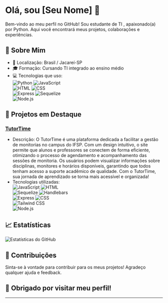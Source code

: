 # Olá, sou [Seu Nome] 👋

Bem-vindo ao meu perfil no GitHub! Sou estudante de TI , apaixonado(a) por Python. Aqui você encontrará meus projetos, colaborações e experiências.

## 🌱 Sobre Mim

- 📍 Localização: Brasil / Jacareí-SP
- 🎓 Formação: Cursando TI integrado ao ensino médio
- 💻 Tecnologias que uso:<br>
  ![Python](https://img.shields.io/badge/Python-Programming%20Language-blue?style=for-the-badge&logo=python)
  ![JavaScript](https://img.shields.io/badge/JavaScript-ES6-yellow?style=for-the-badge&logo=javascript)<br>
  ![HTML](https://img.shields.io/badge/HTML5-HTML5-orange?style=for-the-badge&logo=html5)
  ![CSS](https://img.shields.io/badge/CSS3-CSS3-blue?style=for-the-badge&logo=css3)<br>
  ![Express](https://img.shields.io/badge/Express.js-Framework-green?style=for-the-badge&logo=express)
  ![Sequelize](https://img.shields.io/badge/Sequelize-ORM-blue?style=for-the-badge&logo=sequelize)<br>
  ![Node.js](https://img.shields.io/badge/Node.js-Node.js-green?style=for-the-badge&logo=node.js)



## 🚀 Projetos em Destaque

### [TutorTime](https://github.com/IsaquePy/TutorTime.git)
- Descrição: O TutorTime é uma plataforma dedicada a facilitar a gestão de monitorias no campus do IFSP. Com um design intuitivo, o site permite que alunos e professores se conectem de forma eficiente, otimizando o processo de agendamento e acompanhamento das sessões de monitoria. Os usuários podem visualizar informações sobre disciplinas, monitores e horários disponíveis, garantindo que todos tenham acesso a suporte acadêmico de qualidade. Com o TutorTime, sua jornada de aprendizado se torna mais acessível e organizada!
- Tecnologias utilizadas: <br>
![JavaScript](https://img.shields.io/badge/JavaScript-ES6-yellow?style=for-the-badge&logo=javascript)
![HTML](https://img.shields.io/badge/HTML5-HTML5-orange?style=for-the-badge&logo=html5)<br>
![Sequelize](https://img.shields.io/badge/Sequelize-ORM-blue?style=for-the-badge&logo=sequelize)
![Handlebars](https://img.shields.io/badge/Handlebars-Template-blue?style=for-the-badge&logo=handlebars)<br>
![Express](https://img.shields.io/badge/Express.js-Framework-green?style=for-the-badge&logo=express)
![CSS](https://img.shields.io/badge/CSS3-CSS3-blue?style=for-the-badge&logo=css3)<br>
![Tailwind CSS](https://img.shields.io/badge/Tailwind_CSS-Framework-blue?style=for-the-badge&logo=tailwind-css)<br>
  ![Node.js](https://img.shields.io/badge/Node.js-Node.js-green?style=for-the-badge&logo=node.js)





<!--## 📫 Como Me Encontrar

- [LinkedIn](link-do-seu-linkedin)
- [Twitter](link-do-seu-twitter)
- [Seu site ou portfólio](link-do-seu-portfolio)
-->

## 📈 Estatísticas

![Estatísticas do GitHub](https://github-readme-stats.vercel.app/api?username=IsaquePy&show_icons=true&theme=radical)

## 🤝 Contribuições

Sinta-se à vontade para contribuir para os meus projetos! Agradeço qualquer ajuda e feedback.

## 🎉 Obrigado por visitar meu perfil!

---

